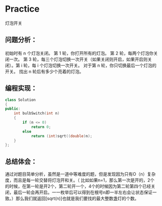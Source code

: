 # Practice
灯泡开关
## 问题分析：
#### 
初始时有 n 个灯泡关闭。 第 1 轮，你打开所有的灯泡。 第 2 轮，每两个灯泡你关闭一次。 第 3 轮，每三个灯泡切换一次开关（如果关闭则开启，如果开启则关闭）。第 i 轮，每 i 个灯泡切换一次开关。 对于第 n 轮，你只切换最后一个灯泡的开关。 找出 n 轮后有多少个亮着的灯泡。
## 编程实现：
```C++
class Solution
{
public:
    int bulbSwitch(int n) 
    {
        if (n <= 0)
            return 0;
        else
            return (int)sqrt((double)n);
    }
};
```
## 总结体会：
通过对题目简单分析，虽然是一道中等难度的题，但是发现因为只有O（n）复杂度，而且是每一轮交替将灯泡开和关。（ 比如如果n=1，那么第一次是开的，2个的时候，在第一轮是开2个，第二轮开一个，4个的时候因为第二轮第四个已经关闭，最后一轮会再开启。一一枚举后可以得到在根号n即一半左右会让状态保证一致。）那么我们就返回[sqrt(n)]也就是我们要找的最大整数盏灯的个数。
